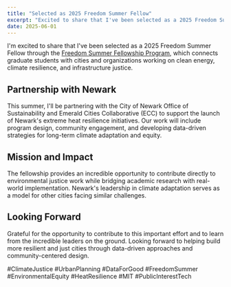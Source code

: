 ```yaml
---
title: "Selected as 2025 Freedom Summer Fellow"
excerpt: "Excited to share that I've been selected as a 2025 Freedom Summer Fellow, partnering with the City of Newark on climate resilience initiatives."
date: 2025-06-01
---
```


I'm excited to share that I've been selected as a 2025 Freedom Summer Fellow through the [Freedom Summer Fellowship Program](https://freedomsummerfellowship.com/), which connects graduate students with cities and organizations working on clean energy, climate resilience, and infrastructure justice.

## Partnership with Newark

This summer, I'll be partnering with the City of Newark Office of Sustainability and Emerald Cities Collaborative (ECC) to support the launch of Newark's extreme heat resilience initiatives. Our work will include program design, community engagement, and developing data-driven strategies for long-term climate adaptation and equity.

## Mission and Impact

The fellowship provides an incredible opportunity to contribute directly to environmental justice work while bridging academic research with real-world implementation. Newark's leadership in climate adaptation serves as a model for other cities facing similar challenges.

## Looking Forward

Grateful for the opportunity to contribute to this important effort and to learn from the incredible leaders on the ground. Looking forward to helping build more resilient and just cities through data-driven approaches and community-centered design.

\#ClimateJustice \#UrbanPlanning \#DataForGood \#FreedomSummer \#EnvironmentalEquity \#HeatResilience \#MIT \#PublicInterestTech 